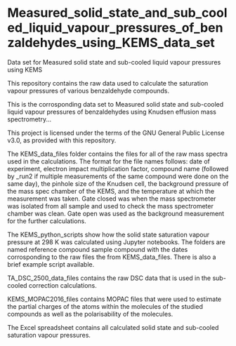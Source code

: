 # Measured_solid_state_and_sub_cooled_liquid_vapour_pressures_of_benzaldehydes_using_KEMS_data_set
Data set for Measured solid state and sub-cooled liquid vapour pressures using KEMS

This repository contains the raw data used to calculate the saturation vapour pressures of various benzaldehyde compounds.

This is the corrosponding data set to Measured solid state and sub-cooled liquid vapour pressures of benzaldehydes using Knudsen effusion mass spectrometry...

This project is licensed under the terms of the GNU General Public License v3.0, as provided with this repository.

The KEMS_data_files folder contains the files for all of the raw mass spectra used in the calculations. The format for the file names follows: date of experiment, electron impact multiplication factor, compound name (followed by _run2 if multiple measurements of the same compound were done on the same day), the pinhole size of the Knudsen cell, the background pressure of the mass spec chamber of the KEMS, and the temperature at which the measurement was taken. Gate closed was when the mass spectrometer was isolated from all sample and used to check the mass spectrometer chamber was clean. Gate open was used as the background measurement for the further calculations.

The KEMS_python_scripts show how the solid state saturation vapour pressure  at 298 K was calculated using Jupyter notebooks. The folders are named reference compound sample compound with the dates corrosponding to the raw files the from KEMS_data_files. There is also a brief example script available.

TA_DSC_2500_data_files contains the raw DSC data that is used in the sub-cooled correction calculations.

KEMS_MOPAC2016_files contains MOPAC files that were used to estimate the partial charges of the atoms within the molecules of the studied compounds as well as the polarisability of the molecules.

The Excel spreadsheet contains all calculated solid state and sub-cooled saturation vapour pressures.
